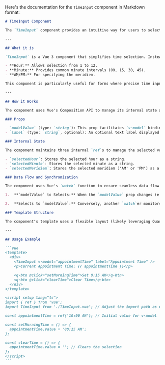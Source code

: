 Here's the documentation for the `TimeInput` component in Markdown format:

````md
# TimeInput Component

The `TimeInput` component provides an intuitive way for users to select a time using a set of dropdowns for hours, minutes, and AM/PM. It's designed to seamlessly integrate with `v-model` for easy two-way data binding in your Vue.js applications.

---

## What it is

`TimeInput` is a Vue 3 component that simplifies time selection. Instead of a single input field, it breaks down time entry into three distinct, user-friendly dropdowns:

- **Hour:** Allows selection from 1 to 12.
- **Minute:** Provides common minute intervals (00, 15, 30, 45).
- **AM/PM:** For specifying the meridiem.

This component is particularly useful for forms where precise time input is required without the need for a complex time picker UI.

---

## How it Works

The component uses Vue's Composition API to manage its internal state and synchronize with the `v-model` binding.

### Props

- `modelValue` (type: `string`): This prop facilitates `v-model` binding. It expects and emits a string in the format `"hh:mm AM/PM"` (e.g., `"01:30 PM"`).
- `label` (type: `string`, optional): An optional text label displayed before the time selection dropdowns.

### Internal State

The component maintains three internal `ref`s to manage the selected values of each dropdown:

- `selectedHour`: Stores the selected hour as a string.
- `selectedMinute`: Stores the selected minute as a string.
- `selectedMeridiem`: Stores the selected meridiem ('AM' or 'PM') as a `Meridiem` type.

### Data Flow and Synchronization

The component uses Vue's `watch` function to ensure seamless data flow between the `modelValue` prop and its internal state:

1.  **`modelValue` to Selects:** When the `modelValue` prop changes (e.g., updated by a parent component), a `watch`er immediately parses the incoming time string (expected format: `"hh:mm AM|PM"`). It then updates `selectedHour`, `selectedMinute`, and `selectedMeridiem` accordingly. If `modelValue` is empty or doesn't match the expected format, the internal selections are cleared. This ensures the dropdowns always reflect the `v-model`'s value.

2.  **Selects to `modelValue`:** Conversely, another `watch`er monitors any changes to `selectedHour`, `selectedMinute`, or `selectedMeridiem`. When all three internal selections have a value, the component constructs a formatted time string (e.g., `"03:00 PM"`) and emits it via `update:modelValue`. This keeps the `v-model` in the parent component synchronized with the user's selections. If any of the dropdowns are cleared, an empty string is emitted.

### Template Structure

The component's template uses a flexible layout (likely leveraging Quasar Framework's `row`, `items-center`, and `q-gutter-sm` classes) to arrange the label and the three `q-select` dropdowns horizontally. Each `q-select` is configured with `dense`, `outlined`, `emit-value`, and `map-options` for a clean and functional appearance.

---

## Usage Example

```vue
<template>
  <div>
    <TimeInput v-model="appointmentTime" label="Appointment Time" />
    <p>Current Appointment Time: {{ appointmentTime }}</p>

    <q-btn @click="setMorningTime">Set 8:15 AM</q-btn>
    <q-btn @click="clearTime">Clear Time</q-btn>
  </div>
</template>

<script setup lang="ts">
import { ref } from 'vue';
import TimeInput from './TimeInput.vue'; // Adjust the import path as necessary

const appointmentTime = ref('10:00 AM'); // Initial value for v-model

const setMorningTime = () => {
  appointmentTime.value = '08:15 AM';
};

const clearTime = () => {
  appointmentTime.value = ''; // Clears the selection
};
</script>
```
````

```

```
